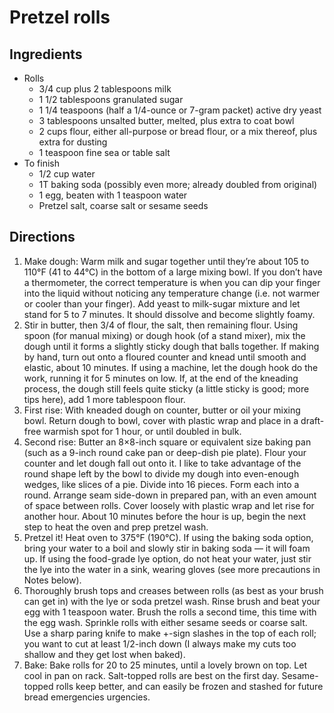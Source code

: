 Pretzel rolls
=============

Ingredients
-----------

- Rolls
    - 3/4 cup plus 2 tablespoons milk
    - 1 1/2 tablespoons granulated sugar
    - 1 1/4 teaspoons (half a 1/4-ounce or 7-gram packet) active dry yeast
    - 3 tablespoons unsalted butter, melted, plus extra to coat bowl
    - 2 cups flour, either all-purpose or bread flour, or a mix thereof, plus extra for dusting
    - 1 teaspoon fine sea or table salt
- To finish
    - 1/2 cup water
    - 1T baking soda (possibly even more; already doubled from original)
    - 1 egg, beaten with 1 teaspoon water
    - Pretzel salt, coarse salt or sesame seeds

Directions
----------

1. Make dough: Warm milk and sugar together until they’re about 105 to 110°F (41 to 44°C) in the bottom of a large mixing bowl. If you don’t have a thermometer, the correct temperature is when you can dip your finger into the liquid without noticing any temperature change (i.e. not warmer or cooler than your finger). Add yeast to milk-sugar mixture and let stand for 5 to 7 minutes. It should dissolve and become slightly foamy.
2. Stir in butter, then 3/4 of flour, the salt, then remaining flour. Using spoon (for manual mixing) or dough hook (of a stand mixer), mix the dough until it forms a slightly sticky dough that balls together. If making by hand, turn out onto a floured counter and knead until smooth and elastic, about 10 minutes. If using a machine, let the dough hook do the work, running it for 5 minutes on low. If, at the end of the kneading process, the dough still feels quite sticky (a little sticky is good; more tips here), add 1 more tablespoon flour.
3. First rise: With kneaded dough on counter, butter or oil your mixing bowl. Return dough to bowl, cover with plastic wrap and place in a draft-free warmish spot for 1 hour, or until doubled in bulk.
4. Second rise: Butter an 8×8-inch square or equivalent size baking pan (such as a 9-inch round cake pan or deep-dish pie plate). Flour your counter and let dough fall out onto it. I like to take advantage of the round shape left by the bowl to divide my dough into even-enough wedges, like slices of a pie. Divide into 16 pieces. Form each into a round. Arrange seam side-down in prepared pan, with an even amount of space between rolls. Cover loosely with plastic wrap and let rise for another hour. About 10 minutes before the hour is up, begin the next step to heat the oven and prep pretzel wash.
5. Pretzel it! Heat oven to 375°F (190°C). If using the baking soda option, bring your water to a boil and slowly stir in baking soda — it will foam up. If using the food-grade lye option, do not heat your water, just stir the lye into the water in a sink, wearing gloves (see more precautions in Notes below).
6. Thoroughly brush tops and creases between rolls (as best as your brush can get in) with the lye or soda pretzel wash. Rinse brush and beat your egg with 1 teaspoon water. Brush the rolls a second time, this time with the egg wash. Sprinkle rolls with either sesame seeds or coarse salt. Use a sharp paring knife to make +-sign slashes in the top of each roll; you want to cut at least 1/2-inch down (I always make my cuts too shallow and they get lost when baked).
7. Bake: Bake rolls for 20 to 25 minutes, until a lovely brown on top. Let cool in pan on rack. Salt-topped rolls are best on the first day. Sesame-topped rolls keep better, and can easily be frozen and stashed for future bread emergencies urgencies.
